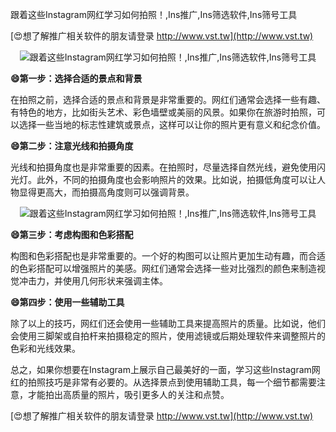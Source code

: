 跟着这些Instagram网红学习如何拍照！,Ins推广,Ins筛选软件,Ins筛号工具

[😍想了解推广相关软件的朋友请登录 http://www.vst.tw](http://www.vst.tw)

 <center><img src="https://vst.tw/MP4/tuiguang/png/5.png" alt="跟着这些Instagram网红学习如何拍照！,Ins推广,Ins筛选软件,Ins筛号工具"></center>

**😄第一步：选择合适的景点和背景**

在拍照之前，选择合适的景点和背景是非常重要的。网红们通常会选择一些有趣、有特色的地方，比如街头艺术、彩色墙壁或美丽的风景。如果你在旅游时拍照，可以选择一些当地的标志性建筑或景点，这样可以让你的照片更有意义和纪念价值。

**😄第二步：注意光线和拍摄角度**

光线和拍摄角度也是非常重要的因素。在拍照时，尽量选择自然光线，避免使用闪光灯。此外，不同的拍摄角度也会影响照片的效果。比如说，拍摄低角度可以让人物显得更高大，而拍摄高角度则可以强调背景。

 <center><img src="https://vst.tw/MP4/tuiguang/png/0.png" alt="跟着这些Instagram网红学习如何拍照！,Ins推广,Ins筛选软件,Ins筛号工具"></center>

**😄第三步：考虑构图和色彩搭配**

构图和色彩搭配也是非常重要的。一个好的构图可以让照片更加生动有趣，而合适的色彩搭配可以增强照片的美感。网红们通常会选择一些对比强烈的颜色来制造视觉冲击力，并使用几何形状来强调主体。

**😄第四步：使用一些辅助工具**

除了以上的技巧，网红们还会使用一些辅助工具来提高照片的质量。比如说，他们会使用三脚架或自拍杆来拍摄稳定的照片，使用滤镜或后期处理软件来调整照片的色彩和光线效果。

总之，如果你想要在Instagram上展示自己最美好的一面，学习这些Instagram网红的拍照技巧是非常有必要的。从选择景点到使用辅助工具，每一个细节都需要注意，才能拍出高质量的照片，吸引更多人的关注和点赞。

[😍想了解推广相关软件的朋友请登录 http://www.vst.tw](http://www.vst.tw)



